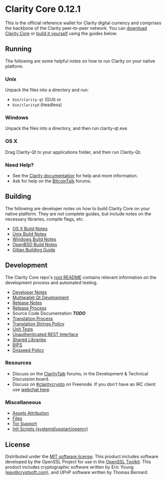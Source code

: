 Clarity Core 0.12.1
=====================

This is the official reference wallet for Clarity digital currency and comprises the backbone of the Clarity peer-to-peer network. You can [download Clarity Core](https://www.clarity.org/downloads/) or [build it yourself](#building) using the guides below.

Running
---------------------
The following are some helpful notes on how to run Clarity on your native platform.

### Unix

Unpack the files into a directory and run:

- `bin/clarity-qt` (GUI) or
- `bin/clarityd` (headless)

### Windows

Unpack the files into a directory, and then run clarity-qt.exe.

### OS X

Drag Clarity-Qt to your applications folder, and then run Clarity-Qt.

### Need Help?

* See the [Clarity documentation](https://dashpay.atlassian.net/wiki/display/DOC)
for help and more information.
* Ask for help on the [BitcoinTalk](https://bitcointalk.org/) forums.

Building
---------------------
The following are developer notes on how to build Clarity Core on your native platform. They are not complete guides, but include notes on the necessary libraries, compile flags, etc.

- [OS X Build Notes](build-osx.md)
- [Unix Build Notes](build-unix.md)
- [Windows Build Notes](build-windows.md)
- [OpenBSD Build Notes](build-openbsd.md)
- [Gitian Building Guide](gitian-building.md)

Development
---------------------
The Clarity Core repo's [root README](/README.md) contains relevant information on the development process and automated testing.

- [Developer Notes](developer-notes.md)
- [Multiwallet Qt Development](multiwallet-qt.md)
- [Release Notes](release-notes.md)
- [Release Process](release-process.md)
- Source Code Documentation ***TODO***
- [Translation Process](translation_process.md)
- [Translation Strings Policy](translation_strings_policy.md)
- [Unit Tests](unit-tests.md)
- [Unauthenticated REST Interface](REST-interface.md)
- [Shared Libraries](shared-libraries.md)
- [BIPS](bips.md)
- [Dnsseed Policy](dnsseed-policy.md)

### Resources
* Discuss on the [ClarityTalk](https://claritytalk.org/) forums, in the Development & Technical Discussion board.
* Discuss on [#claritycrypto](http://webchat.freenode.net/?channels=claritycrypto) on Freenode. If you don't have an IRC client use [webchat here](http://webchat.freenode.net/?channels=claritycrypto).

### Miscellaneous
- [Assets Attribution](assets-attribution.md)
- [Files](files.md)
- [Tor Support](tor.md)
- [Init Scripts (systemd/upstart/openrc)](init.md)

License
---------------------
Distributed under the [MIT software license](http://www.opensource.org/licenses/mit-license.php).
This product includes software developed by the OpenSSL Project for use in the [OpenSSL Toolkit](https://www.openssl.org/). This product includes
cryptographic software written by Eric Young ([eay@cryptsoft.com](mailto:eay@cryptsoft.com)), and UPnP software written by Thomas Bernard.
